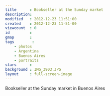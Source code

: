 ```yaml
---
title      : Bookseller at the Sunday market
description: 
modified   : 2012-12-23 11:51:00
created    : 2012-12-23 11-51-00
viewcount  : 0
id         : 
gmap       : 
tags        :
    - photos
    - Argentina
    - Buenos Aires
    - portraits
stars      : 
background : IMG_3903.JPG
layout     : full-screen-image
---
```


Bookseller at the Sunday market in Buenos Aires
